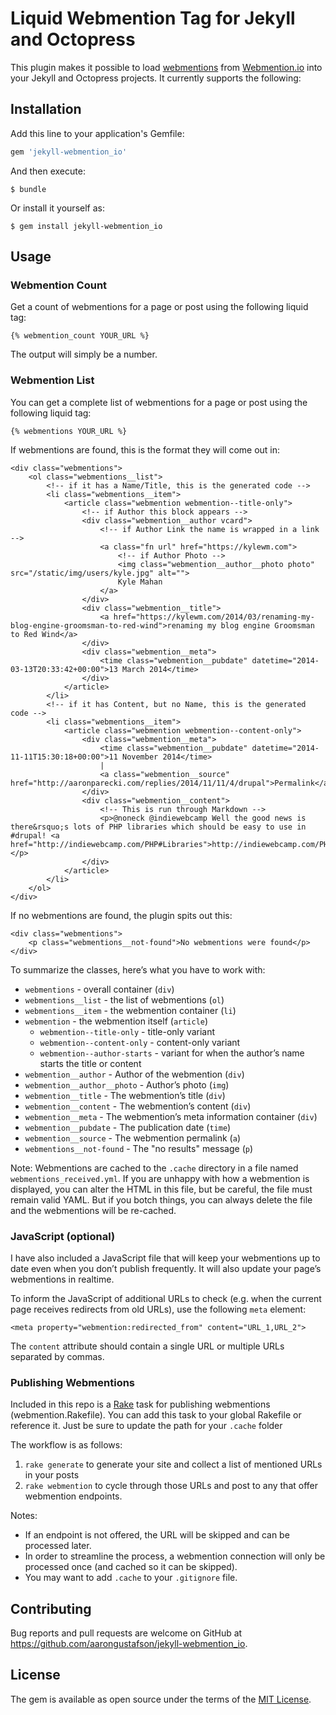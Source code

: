 # Liquid Webmention Tag for Jekyll and Octopress

This plugin makes it possible to load [webmentions](http://indiewebcamp.com/webmention) from [Webmention.io](http://webmention.io) into your Jekyll and Octopress projects. It currently supports the following:

## Installation

Add this line to your application's Gemfile:

```ruby
gem 'jekyll-webmention_io'
```

And then execute:

```
$ bundle
```    

Or install it yourself as:

```
$ gem install jekyll-webmention_io
```

## Usage

### Webmention Count

Get a count of webmentions for a page or post using the following liquid tag:

	{% webmention_count YOUR_URL %}
	
The output will simply be a number.

### Webmention List

You can get a complete list of webmentions for a page or post using the following liquid tag:

	{% webmentions YOUR_URL %}

If webmentions are found, this is the format they will come out in:

	<div class="webmentions">
		<ol class="webmentions__list">
			<!-- if it has a Name/Title, this is the generated code -->
			<li class="webmentions__item">
				<article class="webmention webmention--title-only">
					<!-- if Author this block appears -->
					<div class="webmention__author vcard">
						<!-- if Author Link the name is wrapped in a link -->
						<a class="fn url" href="https://kylewm.com">
							<!-- if Author Photo -->
							<img class="webmention__author__photo photo" src="/static/img/users/kyle.jpg" alt="">
							Kyle Mahan
						</a>
					</div>
					<div class="webmention__title">
						<a href="https://kylewm.com/2014/03/renaming-my-blog-engine-groomsman-to-red-wind">renaming my blog engine Groomsman to Red Wind</a>
					</div>
					<div class="webmention__meta">
						<time class="webmention__pubdate" datetime="2014-03-13T20:33:42+00:00">13 March 2014</time>
					</div>
				</article>
			</li>
			<!-- if it has Content, but no Name, this is the generated code -->
			<li class="webmentions__item">
				<article class="webmention webmention--content-only">
					<div class="webmention__meta">
						<time class="webmention__pubdate" datetime="2014-11-11T15:30:18+00:00">11 November 2014</time>
						|
						<a class="webmention__source" href="http://aaronparecki.com/replies/2014/11/11/4/drupal">Permalink</a>
					</div>
					<div class="webmention__content">
						<!-- This is run through Markdown -->
						<p>@noneck @indiewebcamp Well the good news is there&rsquo;s lots of PHP libraries which should be easy to use in #drupal! <a href="http://indiewebcamp.com/PHP#Libraries">http://indiewebcamp.com/PHP#Libraries</a></p>
					</div>
				</article>
			</li>
		</ol>
	</div>

If no webmentions are found, the plugin spits out this:

	<div class="webmentions">
		<p class="webmentions__not-found">No webmentions were found</p>
	</div>
	
To summarize the classes, here’s what you have to work with:

* `webmentions` - overall container (`div`)
* `webmentions__list` - the list of webmentions (`ol`)
* `webmentions__item` - the webmention container (`li`)
* `webmention` - the webmention itself (`article`)
	* `webmention--title-only` - title-only variant
	* `webmention--content-only` - content-only variant
	* `webmention--author-starts` - variant for when the author’s name starts the title or content
* `webmention__author` - Author of the webmention (`div`)
* `webmention__author__photo` - Author’s photo (`img`)
* `webmention__title` - The webmention’s title (`div`)
* `webmention__content` - The webmention’s content (`div`)
* `webmention__meta` - The webmention’s meta information container (`div`)
* `webmention__pubdate` - The publication date (`time`)
* `webmention__source` - The webmention permalink (`a`)
* `webmentions__not-found` - The "no results" message (`p`)

Note: Webmentions are cached to the `.cache` directory in a file named `webmentions_received.yml`. If you are unhappy with how a webmention is displayed, you can alter the HTML in this file, but be careful, the file must remain valid YAML. But if you botch things, you can always delete the file and the webmentions will be re-cached.

### JavaScript (optional)

I have also included a JavaScript file that will keep your webmentions up to date even when you don’t publish frequently. It will also update your page’s webmentions in realtime.

To inform the JavaScript of additional URLs to check (e.g. when the current page receives redirects from old URLs), use the following `meta` element:

	<meta property="webmention:redirected_from" content="URL_1,URL_2">

The `content` attribute should contain a single URL or multiple URLs separated by commas.

### Publishing Webmentions

Included in this repo is a [Rake](https://github.com/ruby/rake) task for publishing webmentions (webmention.Rakefile). You can add this task to your global Rakefile or reference it. Just be sure to update the path for your `.cache` folder

The workflow is as follows:

1. `rake generate` to generate your site and collect a list of mentioned URLs in your posts
2. `rake webmention` to cycle through those URLs and post to any that offer webmention endpoints.

Notes:

 * If an endpoint is not offered, the URL will be skipped and can be processed later.
 * In order to streamline the process, a webmention connection will only be processed once (and cached so it can be skipped).
 * You may want to add `.cache` to your `.gitignore` file.

## Contributing

Bug reports and pull requests are welcome on GitHub at https://github.com/aarongustafson/jekyll-webmention_io.


## License

The gem is available as open source under the terms of the [MIT License](http://opensource.org/licenses/MIT).

